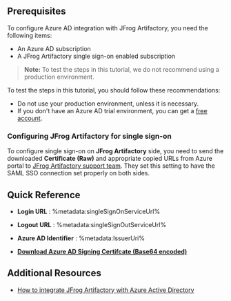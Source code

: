 ## Prerequisites

To configure Azure AD integration with JFrog Artifactory, you need the following items:

- An Azure AD subscription
- A JFrog Artifactory single sign-on enabled subscription

> **Note:**
> To test the steps in this tutorial, we do not recommend using a production environment.

To test the steps in this tutorial, you should follow these recommendations:

- Do not use your production environment, unless it is necessary.
- If you don't have an Azure AD trial environment, you can get a [free account](https://azure.microsoft.com/free/).

### Configuring JFrog Artifactory for single sign-on

To configure single sign-on on **JFrog Artifactory** side, you need to send the downloaded **Certificate (Raw)** and appropriate copied URLs from Azure portal to [JFrog Artifactory support team](https://support.jfrog.com). They set this setting to have the SAML SSO connection set properly on both sides.

## Quick Reference

* **Login URL** : %metadata:singleSignOnServiceUrl%

* **Logout URL** : %metadata:singleSignOutServiceUrl%

* **Azure AD Identifier** : %metadata:IssuerUri%

* **[Download Azure AD Signing Certifcate (Base64 encoded)](%metadata:certificateDownloadBase64Url%)**

## Additional Resources

* [How to integrate JFrog Artifactory with Azure Active Directory](https://docs.microsoft.com/azure/active-directory/saas-apps/jfrog-artifactory-tutorial)
